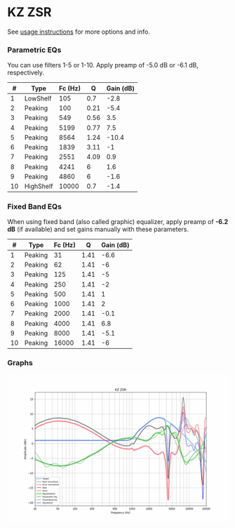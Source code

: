 # KZ ZSR
See [usage instructions](https://github.com/jaakkopasanen/AutoEq#usage) for more options and info.

### Parametric EQs
You can use filters 1-5 or 1-10. Apply preamp of -5.0 dB or -6.1 dB, respectively.

|   # | Type      |   Fc (Hz) |    Q |   Gain (dB) |
|-----|-----------|-----------|------|-------------|
|   1 | LowShelf  |       105 | 0.7  |        -2.8 |
|   2 | Peaking   |       100 | 0.21 |        -5.4 |
|   3 | Peaking   |       549 | 0.56 |         3.5 |
|   4 | Peaking   |      5199 | 0.77 |         7.5 |
|   5 | Peaking   |      8564 | 1.24 |       -10.4 |
|   6 | Peaking   |      1839 | 3.11 |        -1   |
|   7 | Peaking   |      2551 | 4.09 |         0.9 |
|   8 | Peaking   |      4241 | 6    |         1.6 |
|   9 | Peaking   |      4860 | 6    |        -1.6 |
|  10 | HighShelf |     10000 | 0.7  |        -1.4 |

### Fixed Band EQs
When using fixed band (also called graphic) equalizer, apply preamp of **-6.2 dB** (if available) and set gains manually with these parameters.

|   # | Type    |   Fc (Hz) |    Q |   Gain (dB) |
|-----|---------|-----------|------|-------------|
|   1 | Peaking |        31 | 1.41 |        -6.6 |
|   2 | Peaking |        62 | 1.41 |        -6   |
|   3 | Peaking |       125 | 1.41 |        -5   |
|   4 | Peaking |       250 | 1.41 |        -2   |
|   5 | Peaking |       500 | 1.41 |         1   |
|   6 | Peaking |      1000 | 1.41 |         2   |
|   7 | Peaking |      2000 | 1.41 |        -0.1 |
|   8 | Peaking |      4000 | 1.41 |         6.8 |
|   9 | Peaking |      8000 | 1.41 |        -5.1 |
|  10 | Peaking |     16000 | 1.41 |        -6   |

### Graphs
![](./KZ%20ZSR.png)
